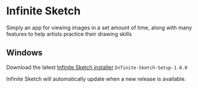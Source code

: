 # Infinite Sketch
Simply an app for viewing images in a set amount of time, along with many features to help artists practice their drawing skills

## Windows
Download the latest [Infinite Sketch installer](https://github.com/musaad0/Infinite-Sketch/releases/tag/v1.0.0).`Infinite-Sketch-Setup-1.0.0`

Infinite Sketch will automatically update when a new release is available.
